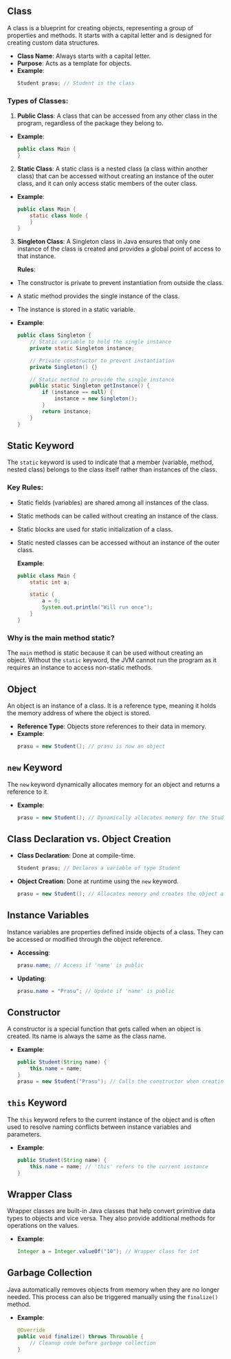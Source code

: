 
## Class
A class is a blueprint for creating objects, representing a group of properties and methods. It starts with a capital letter and is designed for creating custom data structures.

- **Class Name**: Always starts with a capital letter.
- **Purpose**: Acts as a template for objects.
- **Example**:
    ```java
    Student prasu; // Student is the class
    ```

### Types of Classes:
1. **Public Class**: A class that can be accessed from any other class in the program, regardless of the package they belong to.
  - **Example**:
    ```java
    public class Main {
    }
    ```

2. **Static Class**: A static class is a nested class (a class within another class) that can be accessed without creating an instance of the outer class, and it can only access static members of the outer class.
  - **Example**:
    ```java
    public class Main {
        static class Node { 
        }
    }
    ```

3. **Singleton Class**: A Singleton class in Java ensures that only one instance of the class is created and provides a global point of access to that instance.

   **Rules**:
  - The constructor is private to prevent instantiation from outside the class.
  - A static method provides the single instance of the class.
  - The instance is stored in a static variable.

  - **Example**:
    ```java
    public class Singleton {
        // Static variable to hold the single instance
        private static Singleton instance;

        // Private constructor to prevent instantiation
        private Singleton() {}

        // Static method to provide the single instance
        public static Singleton getInstance() {
            if (instance == null) {
                instance = new Singleton();
            }
            return instance;
        }
    }
    ```

## Static Keyword
The `static` keyword is used to indicate that a member (variable, method, nested class) belongs to the class itself rather than instances of the class.

### Key Rules:
- Static fields (variables) are shared among all instances of the class.
- Static methods can be called without creating an instance of the class.
- Static blocks are used for static initialization of a class.
- Static nested classes can be accessed without an instance of the outer class.

  **Example**:
  ```java
  public class Main {
      static int a;

      static {
          a = 0;
          System.out.println("Will run once");
      }
  }
  ```

### Why is the main method static?
The `main` method is static because it can be used without creating an object. Without the `static` keyword, the JVM cannot run the program as it requires an instance to access non-static methods.

## Object
An object is an instance of a class. It is a reference type, meaning it holds the memory address of where the object is stored.

- **Reference Type**: Objects store references to their data in memory.
- **Example**:
    ```java
    prasu = new Student(); // prasu is now an object
    ```

## `new` Keyword
The `new` keyword dynamically allocates memory for an object and returns a reference to it.

- **Example**:
    ```java
    prasu = new Student(); // Dynamically allocates memory for the Student object
    ```

## Class Declaration vs. Object Creation
- **Class Declaration**: Done at compile-time.
    ```java
    Student prasu; // Declares a variable of type Student
    ```
- **Object Creation**: Done at runtime using the `new` keyword.
    ```java
    prasu = new Student(); // Allocates memory and creates the object at runtime
    ```

## Instance Variables
Instance variables are properties defined inside objects of a class. They can be accessed or modified through the object reference.

- **Accessing**:
    ```java
    prasu.name; // Access if 'name' is public
    ```
- **Updating**:
    ```java
    prasu.name = "Prasu"; // Update if 'name' is public
    ```

## Constructor
A constructor is a special function that gets called when an object is created. Its name is always the same as the class name.

- **Example**:
    ```java
    public Student(String name) {
        this.name = name;
    }
    prasu = new Student("Prasu"); // Calls the constructor when creating the object
    ```

## `this` Keyword
The `this` keyword refers to the current instance of the object and is often used to resolve naming conflicts between instance variables and parameters.

- **Example**:
    ```java
    public Student(String name) {
        this.name = name; // 'this' refers to the current instance
    }
    ```

## Wrapper Class
Wrapper classes are built-in Java classes that help convert primitive data types to objects and vice versa. They also provide additional methods for operations on the values.

- **Example**:
    ```java
    Integer a = Integer.valueOf("10"); // Wrapper class for int
    ```

## Garbage Collection
Java automatically removes objects from memory when they are no longer needed. This process can also be triggered manually using the `finalize()` method.

- **Example**:
    ```java
    @Override
    public void finalize() throws Throwable {
        // Cleanup code before garbage collection
    }
    ```

